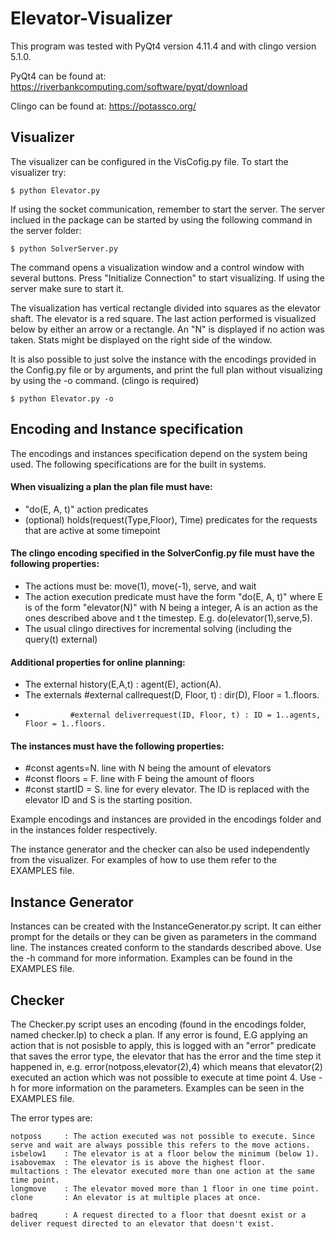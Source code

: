 # Elevator-Visualizer
This program was tested with PyQt4 version 4.11.4 and with clingo version 5.1.0.

PyQt4 can be found at: https://riverbankcomputing.com/software/pyqt/download

Clingo can be found at: https://potassco.org/

## Visualizer
The visualizer can be configured in the VisCofig.py file. To start the visualizer try:
```
$ python Elevator.py
```

If using the socket communication, remember to start the server. The server inclued in the package can be started by using the following command in the server folder:
```
$ python SolverServer.py
```

The command opens a visualization window and a control window with several buttons. Press "Initialize Connection" to start visualizing. If using the server make sure to start it.

The visualization has vertical rectangle divided into squares as the elevator shaft. The elevator is a red square. The last action performed is visualized below by either an arrow or a rectangle. An "N" is displayed if no action was taken. Stats might be displayed on the right side of the window.

It is also possible to just solve the instance with the encodings provided in the Config.py file or by arguments, and print the full plan without visualizing by using the -o command. (clingo is required)

```
$ python Elevator.py -o
```

## Encoding and Instance specification

The encodings and instances specification depend on the system being used. The following specifications are for the built in systems.

#### When visualizing a plan the plan file must have:

- "do(E, A, t)" action predicates
- (optional) holds(request(Type,Floor), Time) predicates for the requests that are active at some timepoint

#### The clingo encoding specified in the SolverConfig.py file must have the following properties:

- The actions must be: move(1), move(-1), serve, and wait
- The action execution predicate must have the form "do(E, A, t)" where E is of the form "elevator(N)" with N being a integer, A is an action as the ones described above and t the timestep. E.g. do(elevator(1),serve,5).
- The usual clingo directives for incremental solving (including the query(t) external)

#### Additional properties for online planning:

- The external history(E,A,t) : agent(E), action(A).
- The externals #external callrequest(D, Floor, t) : dir(D), Floor = 1..floors.
-				#external deliverrequest(ID, Floor, t) : ID = 1..agents, Floor = 1..floors.

#### The instances must have the following properties:

- #const agents=N. line with N being the amount of elevators
- #const floors = F. line with F being the amount of floors
- #const startID = S. line for every elevator. The ID is replaced with the elevator ID and S is the starting position.


Example encodings and instances are provided in the encodings folder and in the instances folder respectively.


The instance generator and the checker can also be used independently from the visualizer. For examples of how to use them refer to the EXAMPLES file.
	
## Instance Generator

Instances can be created with the InstanceGenerator.py script. It can either prompt for the details or they can be given as parameters in the command line. The instances created conform to the standards described above. Use the -h command for more information. Examples can be found in the EXAMPLES file.

## Checker

The Checker.py script uses an encoding (found in the encodings folder, named checker.lp) to check a plan. If any error is found, E.G applying an action that is not posisble to apply, this is logged with an "error" predicate that saves the error type, the elevator that has the error and the time step it happened in, e.g. error(notposs,elevator(2),4) which means that elevator(2) executed an action which was not possible to execute at time point 4. Use -h for more information on the parameters. Examples can be seen in the EXAMPLES file.

The error types are:
```
notposs     : The action executed was not possible to execute. Since serve and wait are always possible this refers to the move actions.
isbelow1    : The elevator is at a floor below the minimum (below 1). 
isabovemax  : The elevator is is above the highest floor.
multactions : The elevator executed more than one action at the same time point.
longmove    : The elevator moved more than 1 floor in one time point.
clone       : An elevator is at multiple places at once.

badreq      : A request directed to a floor that doesnt exist or a deliver request directed to an elevator that doesn't exist.
```
